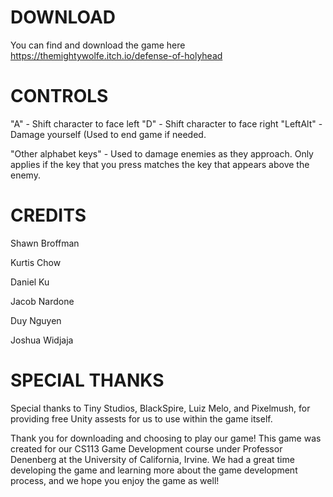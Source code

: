 # DOWNLOAD
You can find and download the game here https://themightywolfe.itch.io/defense-of-holyhead

# CONTROLS 
"A" - Shift character to face left
"D" - Shift character to face right
"LeftAlt" - Damage yourself (Used to end game if needed.

"Other alphabet keys" - Used to damage enemies as they approach. Only applies if the key that you press matches the key that appears above the enemy.

# CREDITS 
Shawn Broffman 

Kurtis Chow

Daniel Ku

Jacob Nardone

Duy Nguyen

Joshua Widjaja    


# SPECIAL THANKS 
Special thanks to Tiny Studios, BlackSpire, Luiz Melo, and Pixelmush,
for providing free Unity assests for us to use within the game itself.


Thank you for downloading and choosing to play our game! This game was created for our CS113 Game Development course under Professor Denenberg at the University of California, Irvine. We had a great time developing the game and learning more about the game development process, and we hope you enjoy the game as well!
